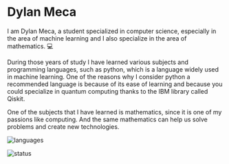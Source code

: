 # Dylan Meca

I am Dylan Meca, a student specialized in computer science, especially in the area of machine learning and I also specialize in the area of mathematics. 💻

During those years of study I have learned various subjects and programming languages, such as python, which is a language widely used in machine learning. One of the reasons why I consider python a recommended language is because of its ease of learning and because you could specialize in quantum computing thanks to the IBM library called Qiskit.

One of the subjects that I have learned is mathematics, since it is one of my passions like computing. And the same mathematics can help us solve problems and create new technologies.

![languages](https://github-readme-stats.vercel.app/api/top-langs/?username=dylanmeca&layout=compact)

![status](https://github-readme-stats.vercel.app/api?username=dylanmeca)
